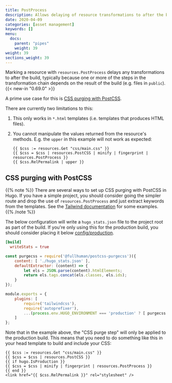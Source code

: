 ```yaml
---
title: PostProcess
description: Allows delaying of resource transformations to after the build.
date: 2020-04-09
categories: [asset management]
keywords: []
menu:
  docs:
    parent: "pipes"
    weight: 39
weight: 39
sections_weight: 39
---
```


Marking a resource with `resources.PostProcess` delays any transformations to after the build, typically because one or more of the steps in the transformation chain depends on the result of the build (e.g. files in `public`).{{< new-in "0.69.0" >}}

A prime use case for this is [CSS purging with PostCSS](#css-purging-with-postcss).

There are currently two limitations to this:

1. This only works in `*.html` templates (i.e. templates that produces HTML files).
2. You cannot manipulate the values returned from the resource's methods. E.g. the `upper` in this example will not work as expected:

    ```go-html-template
    {{ $css := resources.Get "css/main.css" }}
    {{ $css = $css | resources.PostCSS | minify | fingerprint | resources.PostProcess }}
    {{ $css.RelPermalink | upper }}
    ```

## CSS purging with PostCSS

{{% note %}}
There are several ways to set up CSS purging with PostCSS in Hugo. If you have a simple project, you should consider going the simpler route and drop the use of `resources.PostProcess` and just extract keywords from the templates. See the [Tailwind documentation](https://tailwindcss.com/docs/controlling-file-size/#app) for some examples.
{{% /note %}}

The below configuration will write a `hugo_stats.json` file to the project root as part of the build. If you're only using this for the production build, you should consider placing it below [config/production](/getting-started/configuration/#configuration-directory).

```toml
[build]
  writeStats = true
```

```js
const purgecss = require('@fullhuman/postcss-purgecss')({
    content: [ './hugo_stats.json' ],
    defaultExtractor: (content) => {
        let els = JSON.parse(content).htmlElements;
        return els.tags.concat(els.classes, els.ids);
    }
});

module.exports = {
    plugins: [
        require('tailwindcss'),
        require('autoprefixer'),
        ...(process.env.HUGO_ENVIRONMENT === 'production' ? [ purgecss ] : [])
    ]
};
```

Note that in the example above, the "CSS purge step" will only be applied to the production build. This means that you need to do something like this in your head template to build and include your CSS:

```go-html-template
{{ $css := resources.Get "css/main.css" }}
{{ $css = $css | resources.PostCSS }}
{{ if hugo.IsProduction }}
{{ $css = $css | minify | fingerprint | resources.PostProcess }}
{{ end }}
<link href="{{ $css.RelPermalink }}" rel="stylesheet" />
```
